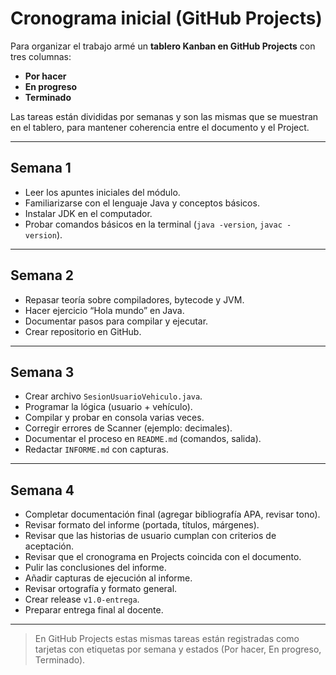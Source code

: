 # Cronograma inicial (GitHub Projects)

Para organizar el trabajo armé un **tablero Kanban en GitHub Projects** con tres columnas:

- **Por hacer**
- **En progreso**
- **Terminado**

Las tareas están divididas por semanas y son las mismas que se muestran en el tablero, para mantener coherencia entre el documento y el Project.

---

## Semana 1
- Leer los apuntes iniciales del módulo.  
- Familiarizarse con el lenguaje Java y conceptos básicos.  
- Instalar JDK en el computador.  
- Probar comandos básicos en la terminal (`java -version`, `javac -version`).  

---

## Semana 2
- Repasar teoría sobre compiladores, bytecode y JVM.  
- Hacer ejercicio “Hola mundo” en Java.  
- Documentar pasos para compilar y ejecutar.  
- Crear repositorio en GitHub.  

---

## Semana 3
- Crear archivo `SesionUsuarioVehiculo.java`.  
- Programar la lógica (usuario + vehículo).  
- Compilar y probar en consola varias veces.  
- Corregir errores de Scanner (ejemplo: decimales).  
- Documentar el proceso en `README.md` (comandos, salida).  
- Redactar `INFORME.md` con capturas.  

---

## Semana 4
- Completar documentación final (agregar bibliografía APA, revisar tono).  
- Revisar formato del informe (portada, títulos, márgenes).  
- Revisar que las historias de usuario cumplan con criterios de aceptación.  
- Revisar que el cronograma en Projects coincida con el documento.  
- Pulir las conclusiones del informe.  
- Añadir capturas de ejecución al informe.  
- Revisar ortografía y formato general.  
- Crear release `v1.0-entrega`.  
- Preparar entrega final al docente.  

---

> En GitHub Projects estas mismas tareas están registradas como tarjetas con etiquetas por semana y estados (Por hacer, En progreso, Terminado).
